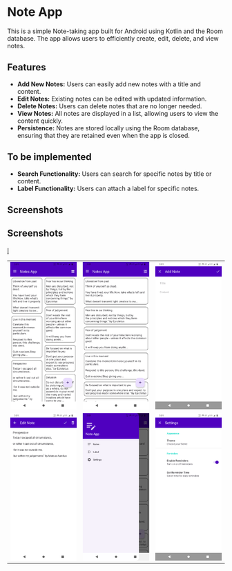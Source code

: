 # Note App

This is a simple Note-taking app built for Android using Kotlin and the Room database. The app allows users to efficiently create, edit, delete, and view notes.

## Features
- **Add New Notes:** Users can easily add new notes with a title and content.
- **Edit Notes:** Existing notes can be edited with updated information.
- **Delete Notes:** Users can delete notes that are no longer needed.
- **View Notes:** All notes are displayed in a list, allowing users to view the content quickly.
- **Persistence:** Notes are stored locally using the Room database, ensuring that they are retained even when the app is closed.

## To be implemented  
- **Search Functionality:** Users can search for specific notes by title or content.
- **Label Functionality:** Users can attach a label for specific notes.

## Screenshots

## Screenshots

<table>
  <tr>
    <td><img src="screenshots/grid_view.png" alt="Home Screen" width="200"/></td>
    <td><img src="screenshots/list_view.png" alt="note list" width="200"/></td>
    <td><img src="screenshots/add_note.png" alt="Add note Screen" width="200"/></td>
  </tr>
 
  <tr>
     <td><img src="screenshots/edit_note.png" alt="Result Screen" width="200"/></td>l̥
    <td><img src="screenshots/drawer.png" alt="Flip Card Screen" width="200"/></td>
     <td><img src="screenshots/settings.png" alt="Settings Screen" width="200"/></td>
  </tr>

  <tr>
 
  </tr>
</table>
